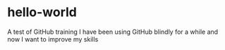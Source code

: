 # hello-world
A test of GitHub training
I have been using GitHub blindly for a while and now I want to improve my skills
